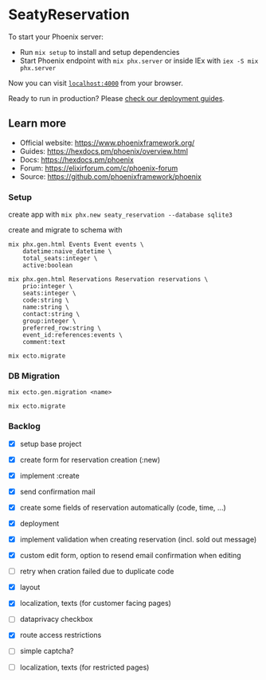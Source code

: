 # SeatyReservation

To start your Phoenix server:

  * Run `mix setup` to install and setup dependencies
  * Start Phoenix endpoint with `mix phx.server` or inside IEx with `iex -S mix phx.server`

Now you can visit [`localhost:4000`](http://localhost:4000) from your browser.

Ready to run in production? Please [check our deployment guides](https://hexdocs.pm/phoenix/deployment.html).

## Learn more

  * Official website: https://www.phoenixframework.org/
  * Guides: https://hexdocs.pm/phoenix/overview.html
  * Docs: https://hexdocs.pm/phoenix
  * Forum: https://elixirforum.com/c/phoenix-forum
  * Source: https://github.com/phoenixframework/phoenix


### Setup
create app with ```mix phx.new seaty_reservation --database sqlite3```

create and migrate to schema with
```
mix phx.gen.html Events Event events \
    datetime:naive_datetime \
    total_seats:integer \
    active:boolean

mix phx.gen.html Reservations Reservation reservations \
    prio:integer \
    seats:integer \
    code:string \
    name:string \
    contact:string \
    group:integer \
    preferred_row:string \
    event_id:references:events \
    comment:text

mix ecto.migrate
```

### DB Migration
```
mix ecto.gen.migration <name>

mix ecto.migrate
```

### Backlog
- [x] setup base project
- [x] create form for reservation creation (:new)
- [x] implement :create
- [x] send confirmation mail
- [x] create some fields of reservation automatically (code, time, ...)
- [x] deployment
- [x] implement validation when creating reservation (incl. sold out message)
- [x] custom edit form, option to resend email confirmation when editing
- [ ] retry when cration failed due to duplicate code
- [x] layout
- [x] localization, texts (for customer facing pages)
- [ ] dataprivacy checkbox
- [x] route access restrictions
- [ ] simple captcha?
- [ ] localization, texts (for restricted pages)
 
